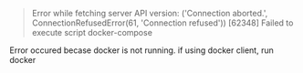 >Error while fetching server API version: ('Connection aborted.', ConnectionRefusedError(61, 'Connection refused'))
[62348] Failed to execute script docker-compose

Error occured becase docker is not running.
if using docker client, run docker